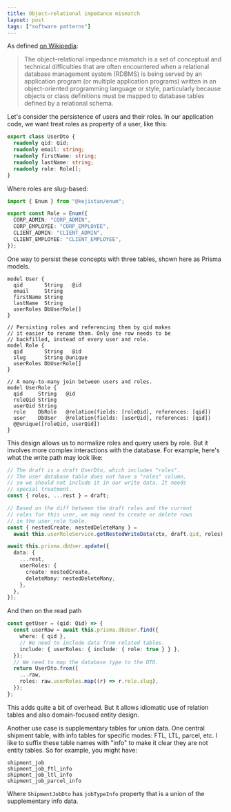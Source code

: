 ```yaml
---
title: Object–relational impedance mismatch
layout: post
tags: ["software patterns"]
---
```


As defined [on Wikipedia](https://en.wikipedia.org/wiki/Object%E2%80%93relational_impedance_mismatch):

> The object–relational impedance mismatch is a set of conceptual and technical difficulties that are often encountered when a relational database management system (RDBMS) is being served by an application program (or multiple application programs) written in an object-oriented programming language or style, particularly because objects or class definitions must be mapped to database tables defined by a relational schema.

Let's consider the persistence of users and their roles. In our application code, we want treat roles as property of a user, like this:

```ts
export class UserDto {
  readonly qid: Qid;
  readonly email: string;
  readonly firstName: string;
  readonly lastName: string;
  readonly role: Role[];
}
```

Where roles are slug-based:

```ts
import { Enum } from "@kejistan/enum";

export const Role = Enum({
  CORP_ADMIN: "CORP_ADMIN",
  CORP_EMPLOYEE: "CORP_EMPLOYEE",
  CLIENT_ADMIN: "CLIENT_ADMIN",
  CLIENT_EMPLOYEE: "CLIENT_EMPLOYEE",
});
```

One way to persist these concepts with three tables, shown here as Prisma models.

```prisma
model User {
  qid       String   @id
  email     String
  firstName String
  lastName  String
  userRoles DbUserRole[]
}

// Persisting roles and referencing them by qid makes
// it easier to rename them. Only one row needs to be
// backfilled, instead of every user and role.
model Role {
  qid       String   @id
  slug      String @unique
  userRoles DbUserRole[]
}

// A many-to-many join between users and roles.
model UserRole {
  qid     String   @id
  roleQid String
  userQid String
  role    DbRole   @relation(fields: [roleQid], references: [qid])
  user    DbUser   @relation(fields: [userQid], references: [qid])
  @@unique([roleQid, userQid])
}
```

This design allows us to normalize roles and query users by role. But it involves more complex interactions with the database. For example, here's what the write path may look like:

```ts
// The draft is a draft UserDto, which includes "roles".
// The user database table does not have a "roles" column,
// so we should not include it in our write data. It needs
// special treatment.
const { roles, ...rest } = draft;

// Based on the diff between the draft roles and the current
// roles for this user, we may need to create or delete rows
// in the user_role table.
const { nestedCreate, nestedDeleteMany } =
  await this.userRoleService.getNestedWriteData(ctx, draft.qid, roles);

await this.prisma.dbUser.update({
  data: {
    ...rest,
    userRoles: {
      create: nestedCreate,
      deleteMany: nestedDeleteMany,
    },
  },
});
```

And then on the read path

```ts
const getUser = (qid: Qid) => {
  const userRaw = await this.prisma.dbUser.find({
    where: { qid },
    // We need to include data from related tables.
    include: { userRoles: { include: { role: true } } },
  });
  // We need to map the database type to the DTO.
  return UserDto.from({
    ...raw,
    roles: raw.userRoles.map((r) => r.role.slug),
  });
};
```

This adds quite a bit of overhead. But it allows idiomatic use of relation tables and also domain-focused entity design.

Another use case is supplementary tables for union data. One central shipment table, with info tables for specific modes: FTL, LTL, parcel, etc. I like to suffix these table names with "info" to make it clear they are not entity tables. So for example, you might have:

```
shipment_job
shipment_job_ftl_info
shipment_job_ltl_info
shipment_job_parcel_info
```

Where `ShipmentJobDto` has `jobTypeInfo` property that is a union of the supplementary info data.
